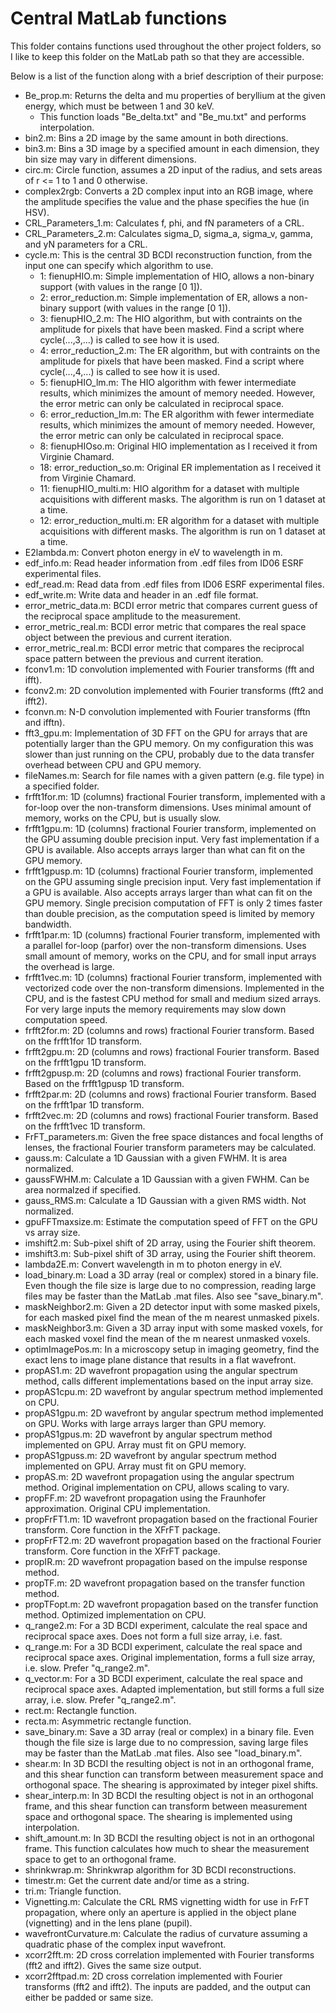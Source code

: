# Central MatLab functions

This folder contains functions used throughout the other project folders, so I like to keep this folder on the MatLab path so that they are accessible.

Below is a list of the function along with a brief description of their purpose:  
- Be_prop.m: Returns the delta and mu properties of beryllium at the given energy, which must be between 1 and 30 keV.
  - This function loads "Be_delta.txt" and "Be_mu.txt" and performs interpolation.
- bin2.m: Bins a 2D image by the same amount in both directions.
- bin3.m: Bins a 3D image by a specified amount in each dimension, they bin size may vary in different dimensions.
- circ.m: Circle function, assumes a 2D input of the radius, and sets areas of r <= 1 to 1 and 0 otherwise.
- complex2rgb: Converts a 2D complex input into an RGB image, where the amplitude specifies the value and the phase specifies the hue (in HSV).
- CRL_Parameters_1.m: Calculates f, phi, and fN parameters of a CRL.
- CRL_Parameters_2.m: Calculates sigma_D, sigma_a, sigma_v, gamma, and yN parameters for a CRL.
- cycle.m: This is the central 3D BCDI reconstruction function, from the input one can specify which algorithm to use.
  - 1: fienupHIO.m: Simple implementation of HIO, allows a non-binary support (with values in the range [0 1]).
  - 2: error_reduction.m: Simple implementation of ER, allows a non-binary support (with values in the range [0 1]).
  - 3: fienupHIO_2.m: The HIO algorithm, but with contraints on the amplitude for pixels that have been masked. Find a script where cycle(...,3,...) is called to see how it is used.
  - 4: error_reduction_2.m: The ER algorithm, but with contraints on the amplitude for pixels that have been masked. Find a script where cycle(...,4,...) is called to see how it is used.
  - 5: fienupHIO_lm.m: The HIO algorithm with fewer intermediate results, which minimizes the amount of memory needed. However, the error metric can only be calculated in reciprocal space.
  - 6: error_reduction_lm.m: The ER algorithm with fewer intermediate results, which minimizes the amount of memory needed. However, the error metric can only be calculated in reciprocal space.
  - 8: fienupHIOso.m: Original HIO implementation as I received it from Virginie Chamard.
  - 18: error_reduction_so.m: Original ER implementation as I received it from Virginie Chamard.
  - 11: fienupHIO_multi.m: HIO algorithm for a dataset with multiple acquisitions with different masks. The algorithm is run on 1 dataset at a time.
  - 12: error_reduction_multi.m: ER algorithm for a dataset with multiple acquisitions with different masks. The algorithm is run on 1 dataset at a time.
- E2lambda.m: Convert photon energy in eV to wavelength in m.
- edf_info.m: Read header information from .edf files from ID06 ESRF experimental files.
- edf_read.m: Read data from .edf files from ID06 ESRF experimental files.
- edf_write.m: Write data and header in an .edf file format.
- error_metric_data.m: BCDI error metric that compares current guess of the reciprocal space amplitude to the measurement.
- error_metric_real.m: BCDI error metric that compares the real space object between the previous and current iteration.
- error_metric_real.m: BCDI error metric that compares the reciprocal space pattern between the previous and current iteration.
- fconv1.m: 1D convolution implemented with Fourier transforms (fft and ifft).
- fconv2.m: 2D convolution implemented with Fourier transforms (fft2 and ifft2).
- fconvn.m: N-D convolution implemented with Fourier transforms (fftn and ifftn).
- fft3_gpu.m: Implementation of 3D FFT on the GPU for arrays that are potentially larger than the GPU memory. On my configuration this was slower than just running on the CPU, probably due to the data transfer overhead between CPU and GPU memory.
- fileNames.m: Search for file names with a given pattern (e.g. file type) in a specified folder.
- frfft1for.m: 1D (columns) fractional Fourier transform, implemented with a for-loop over the non-transform dimensions. Uses minimal amount of memory, works on the CPU, but is usually slow.
- frfft1gpu.m: 1D (columns) fractional Fourier transform, implemented on the GPU assuming double precision input. Very fast implementation if a GPU is available. Also accepts arrays larger than what can fit on the GPU memory.
- frfft1gpusp.m: 1D (columns) fractional Fourier transform, implemented on the GPU assuming single precision input. Very fast implementation if a GPU is available. Also accepts arrays larger than what can fit on the GPU memory. Single precision computation of FFT is only 2 times faster than double precision, as the computation speed is limited by memory bandwidth.
- frfft1par.m: 1D (columns) fractional Fourier transform, implemented with a parallel for-loop (parfor) over the non-transform dimensions. Uses small amount of memory, works on the CPU, and for small input arrays the overhead is large.
- frfft1vec.m: 1D (columns) fractional Fourier transform, implemented with vectorized code over the non-transform dimensions. Implemented in the CPU, and is the fastest CPU method for small and medium sized arrays. For very large inputs the memory requirements may slow down computation speed.
- frfft2for.m: 2D (columns and rows) fractional Fourier transform. Based on the frfft1for 1D transform.
- frfft2gpu.m: 2D (columns and rows) fractional Fourier transform. Based on the frfft1gpu 1D transform.
- frfft2gpusp.m: 2D (columns and rows) fractional Fourier transform. Based on the frfft1gpusp 1D transform.
- frfft2par.m: 2D (columns and rows) fractional Fourier transform. Based on the frfft1par 1D transform.
- frfft2vec.m: 2D (columns and rows) fractional Fourier transform. Based on the frfft1vec 1D transform.
- FrFT_parameters.m: Given the free space distances and focal lengths of lenses, the fractional Fourier transform parameters may be calculated.
- gauss.m: Calculate a 1D Gaussian with a given FWHM. It is area normalized.
- gaussFWHM.m: Calculate a 1D Gaussian with a given FWHM. Can be area normalzed if specified.
- gauss_RMS.m: Calculate a 1D Gaussian with a given RMS width. Not normalized.
- gpuFFTmaxsize.m: Estimate the computation speed of FFT on the GPU vs array size.
- imshift2.m: Sub-pixel shift of 2D array, using the Fourier shift theorem.
- imshift3.m: Sub-pixel shift of 3D array, using the Fourier shift theorem.
- lambda2E.m: Convert wavelength in m to photon energy in eV.
- load_binary.m: Load a 3D array (real or complex) stored in a binary file. Even though the file size is large due to no compression, reading large files may be faster than the MatLab .mat files. Also see "save_binary.m".
- maskNeighbor2.m: Given a 2D detector input with some masked pixels, for each masked pixel find the mean of the m nearest unmasked pixels.
- maskNeighbor3.m: Given a 3D array input with some masked voxels, for each masked voxel find the mean of the m nearest unmasked voxels.
- optimImagePos.m: In a microscopy setup in imaging geometry, find the exact lens to image plane distance that results in a flat wavefront.
- propAS1.m: 2D wavefront propagation using the angular spectrum method, calls different implementations based on the input array size.
- propAS1cpu.m: 2D wavefront by angular spectrum method implemented on CPU.
- propAS1gpu.m: 2D wavefront by angular spectrum method implemented on GPU. Works with large arrays larger than GPU memory.
- propAS1gpus.m: 2D wavefront by angular spectrum method implemented on GPU. Array must fit on GPU memory.
- propAS1gpuss.m: 2D wavefront by angular spectrum method implemented on GPU. Array must fit on GPU memory.
- propAS.m: 2D wavefront propagation using the angular spectrum method. Original implementation on CPU, allows scaling to vary.
- propFF.m: 2D wavefront propagation using the Fraunhofer approximation. Original CPU implementation.
- propFrFT1.m: 1D wavefront propagation based on the fractional Fourier transform. Core function in the XFrFT package.
- propFrFT2.m: 2D wavefront propagation based on the fractional Fourier transform. Core function in the XFrFT package.
- propIR.m: 2D wavefront propagation based on the impulse response method.
- propTF.m: 2D wavefront propagation based on the transfer function method.
- propTFopt.m: 2D wavefront propagation based on the transfer function method. Optimized implementation on CPU.
- q_range2.m: For a 3D BCDI experiment, calculate the real space and reciprocal space axes. Does not form a full size array, i.e. fast.
- q_range.m: For a 3D BCDI experiment, calculate the real space and reciprocal space axes. Original implementation, forms a full size array, i.e. slow. Prefer "q_range2.m".
- q_vector.m: For a 3D BCDI experiment, calculate the real space and reciprocal space axes. Adapted implementation, but still forms a full size array, i.e. slow. Prefer "q_range2.m".
- rect.m: Rectangle function.
- recta.m: Asymmetric rectangle function.
- save_binary.m: Save a 3D array (real or complex) in a binary file. Even though the file size is large due to no compression, saving large files may be faster than the MatLab .mat files. Also see "load_binary.m".
- shear.m: In 3D BCDI the resulting object is not in an orthogonal frame, and this shear function can transform between measurement space and orthogonal space. The shearing is approximated by integer pixel shifts.
- shear_interp.m: In 3D BCDI the resulting object is not in an orthogonal frame, and this shear function can transform between measurement space and orthogonal space. The shearing is implemented using interpolation.
- shift_amount.m: In 3D BCDI the resulting object is not in an orthogonal frame. This function calculates how much to shear the measurement space to get to an orthogonal frame.
- shrinkwrap.m: Shrinkwrap algorithm for 3D BCDI reconstructions.
- timestr.m: Get the current date and/or time as a string.
- tri.m: Triangle function.
- Vignetting.m: Calculate the CRL RMS vignetting width for use in FrFT propagation, where only an aperture is applied in the object plane (vignetting) and in the lens plane (pupil).
- wavefrontCurvature.m: Calculate the radius of curvature assuming a quadratic phase of the complex input wavefront.
- xcorr2fft.m: 2D cross correlation implemented with Fourier transforms (fft2 and ifft2). Gives the same size output.
- xcorr2fftpad.m: 2D cross correlation implemented with Fourier transforms (fft2 and ifft2). The inputs are padded, and the output can either be padded or same size.



